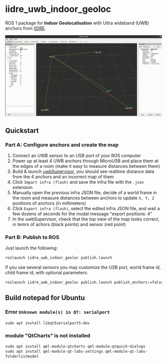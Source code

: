 # iidre_uwb_indoor_geoloc
ROS 1 package for **Indoor Geolocalisation** with Ultra wideband (UWB) anchors from [IIDRE](https://www.iidre.com/en/).

![Moving sensor with 4 anchors in RViz](https://raw.githubusercontent.com/aubrune/iidre_uwb_indoor_geoloc/master/doc/uwb-rviz.gif)

## Quickstart
### Part A: Configure anchors and create the map
1. Connect an UWB sensor to an USB port of your ROS computer
2. Power up at least 4 UWB anchors through MicroUSB and place them at the edges of a room (make it easy to measure distances between them)
3. Build & launch [uwbSupervisor](https://github.com/IIDRE/uwbSupervisor), you should see realtime distance data from the 4 anchors and an incorrect map of them 
4. Click `Impart infra (flash)` and save the infra file with the `.json` extension
5. Manually open the previous infra JSON file, decide of a world frame in the room and measure distances between anchors to update `X, Y, Z` positions of anchors (in millimeters)
6. Click `Export infra (flash)`, select the edited infra JSON file, and wait a few dozens of seconds for the modal message "export positions: 4"
7. In the uwbSupervisor, check that the top view of the map looks correct, in temrs of achors (black points) and sensor (red point)

### Part B: Publish to ROS
Just launch the following:
```bash
roslaunch iidre_uwb_indoor_geoloc publish.launch
```

If you use several sensors you may customize the USB port, world frame id, child frame id, with optional parameters:
```bash
roslaunch iidre_uwb_indoor_geoloc publish.launch publish_anchors:=false name:=robot frame_id:=base_link
```

## Build notepad for Ubuntu
### Error `Unknown module(s) in QT: serialport`
```
sudo apt install libqt5serialport5-dev
```

### module "QtCharts" is not installed
```
sudo apt install qml-module-qtcharts qml-module-qtquick-dialogs
sudo apt install qml-module-qt-labs-settings qml-module-qt-labs-folderlistmodel
```
